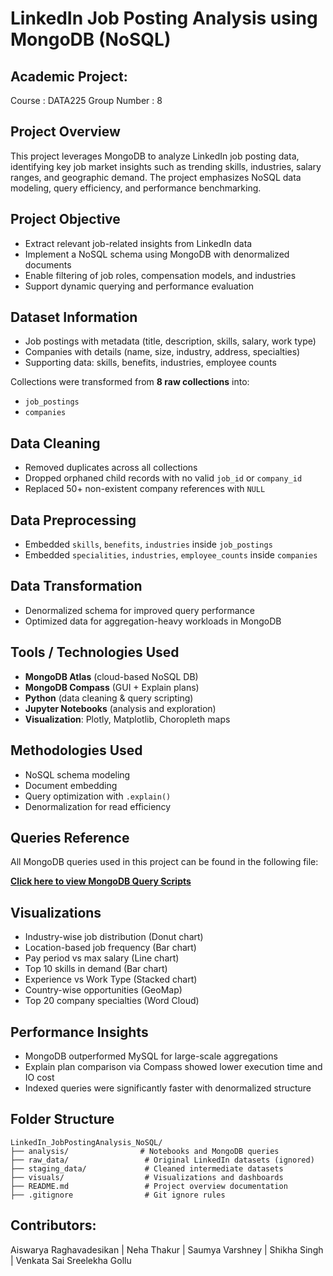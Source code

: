 # LinkedIn Job Posting Analysis using MongoDB (NoSQL)

## Academic Project:
Course        : DATA225
Group Number  : 8



## Project Overview

This project leverages MongoDB to analyze LinkedIn job posting data, identifying key job market insights such as trending skills, industries, salary ranges, and geographic demand. The project emphasizes NoSQL data modeling, query efficiency, and performance benchmarking.



## Project Objective

- Extract relevant job-related insights from LinkedIn data
- Implement a NoSQL schema using MongoDB with denormalized documents
- Enable filtering of job roles, compensation models, and industries
- Support dynamic querying and performance evaluation



## Dataset Information

- Job postings with metadata (title, description, skills, salary, work type)
- Companies with details (name, size, industry, address, specialties)
- Supporting data: skills, benefits, industries, employee counts

Collections were transformed from **8 raw collections** into:
- `job_postings`
- `companies`



## Data Cleaning

- Removed duplicates across all collections
- Dropped orphaned child records with no valid `job_id` or `company_id`
- Replaced 50+ non-existent company references with `NULL`



## Data Preprocessing

- Embedded `skills`, `benefits`, `industries` inside `job_postings`
- Embedded `specialities`, `industries`, `employee_counts` inside `companies`



## Data Transformation

- Denormalized schema for improved query performance
- Optimized data for aggregation-heavy workloads in MongoDB



## Tools / Technologies Used

- **MongoDB Atlas** (cloud-based NoSQL DB)
- **MongoDB Compass** (GUI + Explain plans)
- **Python** (data cleaning & query scripting)
- **Jupyter Notebooks** (analysis and exploration)
- **Visualization**: Plotly, Matplotlib, Choropleth maps



## Methodologies Used

- NoSQL schema modeling
- Document embedding
- Query optimization with `.explain()`
- Denormalization for read efficiency



## Queries Reference

All MongoDB queries used in this project can be found in the following file:

 **[Click here to view MongoDB Query Scripts](./mongosh_scripts/final_scripts)** 


## Visualizations

- Industry-wise job distribution (Donut chart)
- Location-based job frequency (Bar chart)
- Pay period vs max salary (Line chart)
- Top 10 skills in demand (Bar chart)
- Experience vs Work Type (Stacked chart)
- Country-wise opportunities (GeoMap)
- Top 20 company specialties (Word Cloud)


## Performance Insights

- MongoDB outperformed MySQL for large-scale aggregations
- Explain plan comparison via Compass showed lower execution time and IO cost
- Indexed queries were significantly faster with denormalized structure


## Folder Structure
```
LinkedIn_JobPostingAnalysis_NoSQL/
├── analysis/                # Notebooks and MongoDB queries
├── raw_data/                 # Original LinkedIn datasets (ignored)
├── staging_data/             # Cleaned intermediate datasets
├── visuals/                  # Visualizations and dashboards
├── README.md                 # Project overview documentation
├── .gitignore                # Git ignore rules
```
## Contributors:
Aiswarya Raghavadesikan  | Neha Thakur  | Saumya Varshney  | Shikha Singh  | Venkata Sai Sreelekha Gollu  


